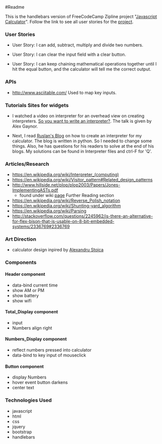 ﻿#Readme

This is the handlebars version of FreeCodeCamp Zipline project "[Javascript Calculator](http://www.freecodecamp.com/challenges/build-a-javascript-calculator)". Follow the link
to see all user stories for the [project](http://www.freecodecamp.com/challenges/build-a-javascript-calculator).

### User Stories
* User Story: I can add, subtract, multiply and divide two numbers.

* User Story: I can clear the input field with a clear button.

* User Story: I can keep chaining mathematical operations together until I hit the equal button, and the calculator will tell me the correct output.

### APIs 
* http://www.asciitable.com/ Used to map key inputs.


### Tutorials Sites for widgets
* I watched a video on interpreter for an overhead view on creating interpreters. [So you want to write an interpreter?](https://www.youtube.com/watch?v=LCslqgM48D4).  The talk is given by Alex Gaynor.

* Next, I read [Ruslan's Blog](https://ruslanspivak.com/lsbasi-part1/) on how to create an interpreter for my calculator.
  The blog is written in python. So I needed to change some things. Also, he has questions for his readers to solve at the end of his blogs.
  My solutions can be found in Interpreter files and ctrl-F for 'Q'.

  
### Articles/Research
 * https://en.wikipedia.org/wiki/Interpreter_(computing)
 * https://en.wikipedia.org/wiki/Visitor_pattern#Related_design_patterns
 * http://www.hillside.net/plop/plop2003/Papers/Jones-ImplementingASTs.pdf
   - found under wiki [page](https://en.wikipedia.org/wiki/Abstract_syntax_tree) Further Reading section
 * https://en.wikipedia.org/wiki/Reverse_Polish_notation
 * https://en.wikipedia.org/wiki/Shunting-yard_algorithm
 * https://en.wikipedia.org/wiki/Parsing
 * http://stackoverflow.com/questions/2245962/is-there-an-alternative-for-flex-bison-that-is-usable-on-8-bit-embedded-systems/2336769#2336769 
  
### Art Direction
* calculator design inpired by [Alexandru Stoica]( https://www.behance.net/gallery/10697005/Flat-Calculator )

### Components

#### Header component
* data-bind current time
* show AM or PM
* show battery 
* show wifi 
 
#### Total_Display component
* input 
* Numbers align right

#### Numbers_Display component
* reflect numbers pressed into calculator
* data-bind to key input of mouseclick

#### Button component
* display Numbers
* hover event button darkens
* center text

### Technologies Used
* javascript
* html
* css
* jquery
* bootstrap
* handlebars